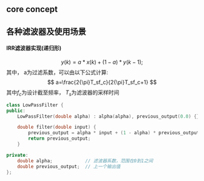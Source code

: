 ##  core concept

## 各种滤波器及使用场景
#### IRR滤波器实现(递归形)
$$
y(k) = a*x(k) + (1-a)*y(k-1);
$$
其中， a为过滤系数，可以由以下公式计算:
$$
a=\frac{2{\pi}T_sf_c}{2{\pi}T_sf_c+1}
$$
其中$f_c$为设计截至频率， $T_s$为滤波器的采样时间
```cpp
class LowPassFilter {
public:
    LowPassFilter(double alpha) : alpha(alpha), previous_output(0.0) {}

    double filter(double input) {
        previous_output = alpha * input + (1 - alpha) * previous_output;
        return previous_output;
    }

private:
    double alpha;            // 滤波器系数，范围在0到1之间
    double previous_output;  // 上一个输出值
};
```